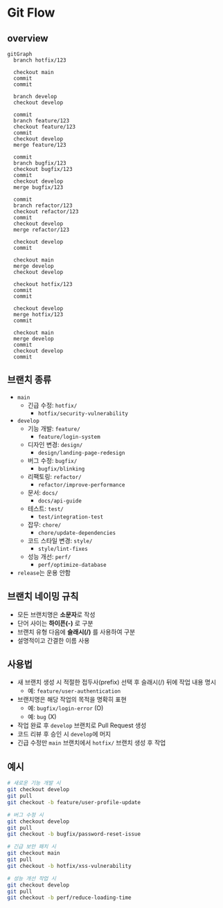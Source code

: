 # Git Flow

## overview

```mermaid
gitGraph
  branch hotfix/123

  checkout main
  commit
  commit

  branch develop
  checkout develop

  commit
  branch feature/123
  checkout feature/123
  commit
  checkout develop
  merge feature/123

  commit
  branch bugfix/123
  checkout bugfix/123
  commit
  checkout develop
  merge bugfix/123

  commit
  branch refactor/123
  checkout refactor/123
  commit
  checkout develop
  merge refactor/123

  checkout develop
  commit

  checkout main
  merge develop
  checkout develop

  checkout hotfix/123
  commit
  commit

  checkout develop 
  merge hotfix/123
  commit 

  checkout main
  merge develop
  commit
  checkout develop
  commit
```

## 브랜치 종류

- `main`
    - 긴급 수정: `hotfix/`
        - `hotfix/security-vulnerability`
- `develop`
    - 기능 개발: `feature/`
        - `feature/login-system`
    - 디자인 변경: `design/`
        - `design/landing-page-redesign`
    - 버그 수정: `bugfix/`
        - `bugfix/blinking`
    - 리팩토링: `refactor/`
        - `refactor/improve-performance`
    - 문서: `docs/`
        - `docs/api-guide`
    - 테스트: `test/`
        - `test/integration-test`
    - 잡무: `chore/`
        - `chore/update-dependencies`
    - 코드 스타일 변경: `style/`
        - `style/lint-fixes`
    - 성능 개선: `perf/`
        - `perf/optimize-database`
- `release`는 운용 안함

## 브랜치 네이밍 규칙

- 모든 브랜치명은 **소문자**로 작성
- 단어 사이는 **하이픈(-)** 로 구분
- 브랜치 유형 다음에 **슬래시(/)** 를 사용하여 구분
- 설명적이고 간결한 이름 사용


## 사용법

- 새 브랜치 생성 시 적절한 접두사(prefix) 선택 후 슬래시(/) 뒤에 작업 내용 명시
    - 예: `feature/user-authentication`
- 브랜치명은 해당 작업의 목적을 명확히 표현
    - 예: `bugfix/login-error` (O)
    - 예: `bug` (X)
- 작업 완료 후 `develop` 브랜치로 Pull Request 생성
- 코드 리뷰 후 승인 시 `develop`에 머지
- 긴급 수정만 `main` 브랜치에서 `hotfix/` 브랜치 생성 후 작업

## 예시

```bash
# 새로운 기능 개발 시
git checkout develop
git pull
git checkout -b feature/user-profile-update

# 버그 수정 시
git checkout develop
git pull
git checkout -b bugfix/password-reset-issue

# 긴급 보안 패치 시
git checkout main
git pull
git checkout -b hotfix/xss-vulnerability

# 성능 개선 작업 시
git checkout develop
git pull
git checkout -b perf/reduce-loading-time
```
